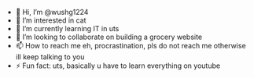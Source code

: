 - 👋 Hi, I’m @wushg1224
- 👀 I’m interested in cat
- 🌱 I’m currently learning IT in uts
- 💞️ I’m looking to collaborate on building a grocery website
- 📫 How to reach me eh, procrastination, pls do not reach me otherwise ill keep talking to you
- ⚡ Fun fact: uts, basically u have to learn everything on youtube

<!---
wushg1224/wushg1224 is a ✨ special ✨ repository because its `README.md` (this file) appears on your GitHub profile.
You can click the Preview link to take a look at your changes.
--->
